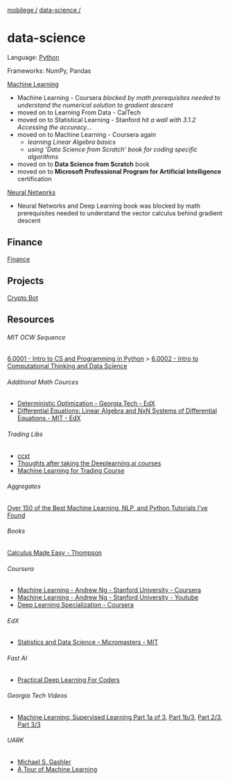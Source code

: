 [mobilege /](https://github.com/mobilege/mobilege.github.io/blob/master/README.md)
[data-science /](https://github.com/mobilege/data-science/blob/master/README.md)

# data-science

Language: [Python](https://github.com/mobilege/data-science/blob/master/python.md)

Frameworks: NumPy, Pandas
 
[Machine Learning](https://github.com/mobilege/data-science/blob/master/machine-learning.md) 

- Machine Learning - Coursera *blocked by math prerequisites needed to understand the numerical solution to gradient descent*
- moved on to Learning From Data - CalTech
- moved on to Statistical Learning - Stanford *hit a wall with 3.1.2 Accessing the accuracy...*
- moved on to Machine Learning - Coursera again 
    - *learning Linear Algebra basics*
    - *using 'Data Science from Scratch' book for coding specific algorithms* 
- moved on to **Data Science from Scratch** book
- moved on to **Microsoft Professional Program for Artificial Intelligence** certification

[Neural Networks](https://github.com/mobilege/data-science/blob/master/neural-networks.md) 

- Neural Networks and Deep Learning book was blocked by math prerequisites needed to understand the vector calculus behind gradient descent

## Finance

[Finance](https://github.com/mobilege/data-science/blob/master/finance.md) 

## Projects

[Crypto Bot](https://github.com/mobilege/data-science/blob/master/crypto-bot.md)

## Resources

###### MIT OCW Sequence

[6.0001 - Intro to CS and Programming in Python](https://ocw.mit.edu/courses/electrical-engineering-and-computer-science/6-0001-introduction-to-computer-science-and-programming-in-python-fall-2016/) > 
[6.0002 - Intro to Computational Thinking and Data Science](https://ocw.mit.edu/courses/electrical-engineering-and-computer-science/6-0002-introduction-to-computational-thinking-and-data-science-fall-2016/)

###### Additional Math Cources

- [Deterministic Optimization - Georgia Tech - EdX](https://courses.edx.org/courses/course-v1:GTx+ISYE6669x+1T2018/course/)
- [Differential Equations: Linear Algebra and NxN Systems of Differential Equations - MIT - EdX](https://www.edx.org/course/differential-equations-linear-algebra-and-nxn-systems-of-differential-equations)

###### Trading Libs

- [ccxt](https://github.com/ccxt/ccxt/tree/master/python)
- [Thoughts after taking the Deeplearning.ai courses](https://towardsdatascience.com/thoughts-after-taking-the-deeplearning-ai-courses-8568f132153)
- [Machine Learning for Trading Course](http://quantsoftware.gatech.edu/Machine_Learning_for_Trading_Course)

###### Aggregates

[Over 150 of the Best Machine Learning, NLP, and Python Tutorials I’ve Found](https://unsupervisedmethods.com/over-150-of-the-best-machine-learning-nlp-and-python-tutorials-ive-found-ffce2939bd78)

###### Books

[Calculus Made Easy - Thompson](http://www.gutenberg.org/files/33283/33283-pdf.pdf)

###### Coursera

- [Machine Learning - Andrew Ng - Stanford University - Coursera](https://www.coursera.org/learn/machine-learning/home/welcome)
- [Machine Learning - Andrew Ng - Stanford University - Youtube](https://www.youtube.com/playlist?list=PLLssT5z_DsK-h9vYZkQkYNWcItqhlRJLN)
- [Deep Learning Specialization - Coursera](https://www.coursera.org/specializations/deep-learning)

###### EdX

- [Statistics and Data Science - Micromasters - MIT](https://www.edx.org/micromasters/mitx-statistics-and-data-science)

###### Fast AI

- [Practical Deep Learning For Coders](http://course.fast.ai/index.html)

###### Georgia Tech Videos

- [Machine Learning: Supervised Learning Part 1a of 3](https://www.youtube.com/playlist?list=PLAwxTw4SYaPl0N6-e1GvyLp5-MUMUjOKo), [Part 1b/3](https://www.youtube.com/playlist?list=PLAwxTw4SYaPlkESDcHD-0oqVx5sAIgz7O), [Part 2/3](https://www.youtube.com/playlist?list=PLAwxTw4SYaPmaHhu-Lz3mhLSj-YH-JnG7), [Part 3/3](https://www.youtube.com/playlist?list=PLAwxTw4SYaPnidDwo9e2c7ixIsu_pdSNp)

###### UARK

- [Michael S. Gashler](http://csce.uark.edu/~mgashler/)
- [A Tour of Machine Learning](http://csce.uark.edu/~mgashler/lab/ml.pdf)
